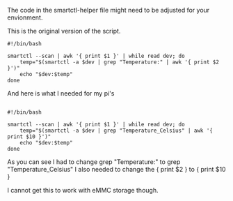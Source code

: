 The code in the smartctl-helper file might need to be adjusted for your envionment.

This is the original version of the script.

```
#!/bin/bash

smartctl --scan | awk '{ print $1 }' | while read dev; do
    temp="$(smartctl -a $dev | grep "Temperature:" | awk '{ print $2 }')"
    echo "$dev:$temp"
done
```

And here is what I needed for my pi's

```

#!/bin/bash

smartctl --scan | awk '{ print $1 }' | while read dev; do
    temp="$(smartctl -a $dev | grep "Temperature_Celsius" | awk '{ print $10 }')"
    echo "$dev:$temp"
done

```
As you can see I had to change grep "Temperature:"  to grep "Temperature_Celsius" I also needed to change the { print $2 } to { print $10 }

I cannot get this to work with eMMC storage though.